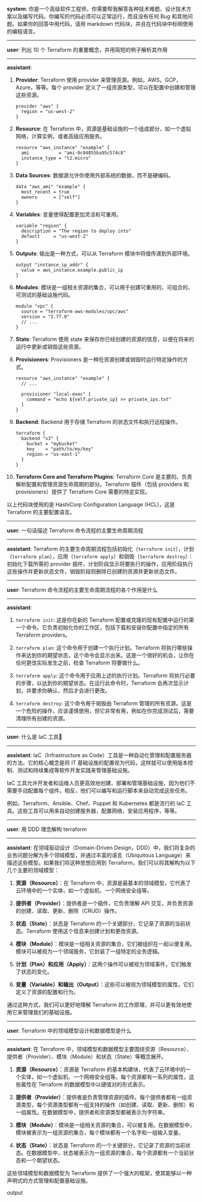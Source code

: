 **system**:
你是一个高级软件工程师，你需要帮我解答各种技术难题、设计技术方案以及编写代码。你编写的代码必须可以正常运行，而且没有任何 Bug 和其他问题。如果你的回答中用代码，请用 markdown 代码块，并且在代码块中标明使用的编程语言。

--------------------

**user**:
列出 10 个 Terraform 的重要概念，并用简短的例子解析其作用

--------------------

**assistant**:
1. **Provider**: Terraform 使用 provider 来管理资源。例如，AWS，GCP，Azure，等等。每个 provider 定义了一组资源类型，可以在配置中创建和管理这些资源。

    ```hcl
    provider "aws" {
      region = "us-west-2"
    }
    ```

2. **Resource**: 在 Terraform 中，资源是基础设施的一个组成部分，如一个虚拟网络，计算实例，或者高级应用服务。

    ```hcl
    resource "aws_instance" "example" {
      ami           = "ami-0c94855ba95c574c8"
      instance_type = "t2.micro"
    }
    ```

3. **Data Sources**: 数据源允许你使用外部系统的数据，而不是硬编码。

    ```hcl
    data "aws_ami" "example" {
      most_recent = true
      owners      = ["self"]
    }
    ```

4. **Variables**: 变量使得配置更加灵活和可重用。

    ```hcl
    variable "region" {
      description = "The region to deploy into"
      default     = "us-west-2"
    }
    ```

5. **Outputs**: 输出是一种方式，可以从 Terraform 模块中将值传递到外部环境。

    ```hcl
    output "instance_ip_addr" {
      value = aws_instance.example.public_ip
    }
    ```

6. **Modules**: 模块是一组相关资源的集合，可以用于创建可重用的、可组合的、可测试的基础设施代码。

    ```hcl
    module "vpc" {
      source = "terraform-aws-modules/vpc/aws"
      version = "2.77.0"
      // ...
    }
    ```

7. **State**: Terraform 使用 state 来保存你已经创建的资源的信息，以便在将来的运行中更新或销毁这些资源。

8. **Provisioners**: Provisioners 是一种在资源创建或销毁时运行特定操作的方式。

    ```hcl
    resource "aws_instance" "example" {
      // ...

      provisioner "local-exec" {
        command = "echo ${self.private_ip} >> private_ips.txt"
      }
    }
    ```

9. **Backend**: Backend 用于存储 Terraform 的状态文件和执行远程操作。

    ```hcl
    terraform {
      backend "s3" {
        bucket = "mybucket"
        key    = "path/to/my/key"
        region = "us-east-1"
      }
    }
    ```

10. **Terraform Core and Terraform Plugins**: Terraform Core 是主要的、负责解析配置和管理资源生命周期的部分。Terraform 插件（包括 providers 和 provisioners）提供了 Terraform Core 需要的特定实现。

以上代码块使用的是 HashiCorp Configuration Language (HCL)，这是 Terraform 的主要配置语言。

--------------------

**user**:
一句话描述 Terraform 命令流程的主要生命周期流程

--------------------

**assistant**:
Terraform 的主要生命周期流程包括初始化（`terraform init`），计划（`terraform plan`），应用（`terraform apply`）和销毁（`terraform destroy`）：初始化下载所需的 provider 插件，计划阶段显示将要执行的操作，应用阶段执行这些操作并更新状态文件，销毁阶段则删除已创建的资源并更新状态文件。

--------------------

**user**:
Terraform 命令流程的主要生命周期流程的各个作用是什么

--------------------

**assistant**:
1. `terraform init`: 这是你在新的 Terraform 配置或克隆的现有配置中运行的第一个命令。它负责初始化你的工作区，包括下载和安装你配置中指定的所有 Terraform providers。

2. `terraform plan`: 这个命令用于创建一个执行计划。Terraform 将执行哪些操作来达到你的期望状态，这个命令会显示出来。这是一个很好的机会，让你在任何更改实际发生之前，检查 Terraform 将要做什么。

3. `terraform apply`: 这个命令用于应用上述的执行计划。Terraform 将执行必要的步骤，以达到你的期望状态。在运行此命令时，Terraform 会再次显示计划，并要求你确认，然后才会进行更改。

4. `terraform destroy`: 这个命令用于销毁由 Terraform 管理的所有资源。这是一个危险的操作，应该谨慎使用，但它非常有用，例如在你完成测试后，需要清理所有创建的资源。

--------------------

**user**:
什么是 IaC 工具🔧 

--------------------

**assistant**:
IaC（Infrastructure as Code）工具是一种自动化管理和配置服务器的方法。它的核心概念是将 IT 基础设施的配置视为代码，这样就可以使用版本控制、测试和持续集成等软件开发实践来管理基础设施。

IaC 工具允许开发者和运维人员更高效地创建、部署和管理基础设施，因为他们不需要手动配置每个组件。相反，他们可以编写和运行脚本来自动完成这些任务。

例如，Terraform、Ansible、Chef、Puppet 和 Kubernetes 都是流行的 IaC 工具。这些工具可以用来自动创建服务器，配置网络，安装应用程序，等等。

--------------------

**user**:
用 DDD 理念解构 terraform

--------------------

**assistant**:
在领域驱动设计（Domain-Driven Design，DDD）中，我们将复杂的业务问题分解为多个领域模型，并通过丰富的语言（Ubiquitous Language）来描述这些模型。如果我们将这种思想应用到 Terraform，我们可以将其解构为以下几个主要的领域模型：

1. **资源（Resource）**：在 Terraform 中，资源是最基本的领域模型，它代表了云环境中的一个实体，如一个虚拟机、一个网络安全组等。

2. **提供者（Provider）**：提供者是一个插件，它负责理解 API 交互，并负责资源的创建、读取、更新、删除（CRUD）操作。

3. **状态（State）**：状态是 Terraform 的一个关键部分，它记录了资源的当前状态。Terraform 使用这个信息来创建计划和更改资源。

4. **模块（Module）**：模块是一组相关资源的集合，它们被组织在一起以便复用。模块可以被视为一个领域服务，它封装了一组特定的业务逻辑。

5. **计划（Plan）和应用（Apply）**：这两个操作可以被视为领域事件，它们触发了状态的变化。

6. **变量（Variable）和输出（Output）**：这些可以被视为领域模型的属性，它们定义了资源的配置和行为。

通过这种方式，我们可以更好地理解 Terraform 的工作原理，并可以更有效地使用它来管理我们的基础设施。

--------------------

**user**:
Terraform 中的领域模型设计和数据模型是什么

--------------------

**assistant**:
在 Terraform 中，领域模型和数据模型主要围绕资源（Resource）、提供者（Provider）、模块（Module）和状态（State）等概念展开。

1. **资源（Resource）**：资源是 Terraform 的基本构建块，代表了云环境中的一个实体，如一个虚拟机、一个网络安全组等。每个资源都有一系列的属性，这些属性在 Terraform 的数据模型中以键值对的形式表示。

2. **提供者（Provider）**：提供者是负责管理资源的插件。每个提供者都有一组资源类型，每个资源类型都有一组支持的操作（如创建、读取、更新、删除）和一组属性。在数据模型中，提供者和资源类型都被表示为字符串。

3. **模块（Module）**：模块是一组相关资源的集合，可以被复用。在数据模型中，模块被表示为一组资源的集合，每个模块都有一个名字和一组输入变量。

4. **状态（State）**：状态是 Terraform 的一个关键部分，它记录了资源的当前状态。在数据模型中，状态被表示为一组资源的集合，每个资源都有一个当前状态和一个期望状态。

这些领域模型和数据模型为 Terraform 提供了一个强大的框架，使其能够以一种声明式的方式管理和配置基础设施。

output 